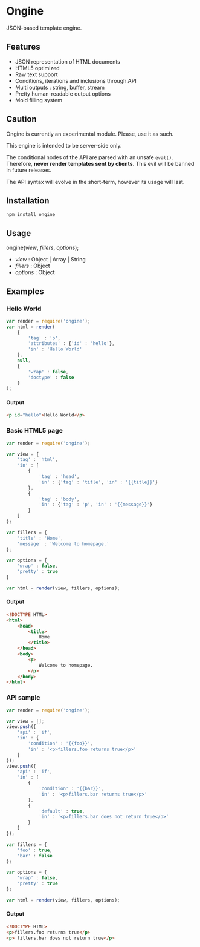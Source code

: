 Ongine
======

JSON-based template engine.

Features
--------

* JSON representation of HTML documents
* HTML5 optimized
* Raw text support
* Conditions, iterations and inclusions through API
* Multi outputs : string, buffer, stream
* Pretty human-readable output options
* Mold filling system

Caution
-------

Ongine is currently an experimental module. Please, use it as such.

This engine is intended to be server-side only.

The conditional nodes of the API are parsed with an unsafe `eval()`.
Therefore, **never render templates sent by clients**.
This evil will be banned in future releases.

The API syntax will evolve in the short-term, however its usage will last.

Installation
------------

```
npm install ongine
```

Usage
-----

ongine(_view_, _fillers_, _options_);

* _view_ : Object | Array | String
* _fillers_ : Object
* _options_ : Object 

Examples
--------

### Hello World

```javascript
var render = require('ongine');
var html = render(
	{
		'tag' : 'p',
		'attributes' : {'id' : 'hello'},
		'in' : 'Hello World'
	},
	null,
	{
		'wrap' : false,
		'doctype' : false
	}
);
```

#### Output

```html
<p id="hello">Hello World</p>
```

### Basic HTML5 page

```javascript
var render = require('ongine');

var view = {
	'tag' : 'html',
	'in' : [
		{
			'tag' : 'head',
			'in' : {'tag' : 'title', 'in' : '{{title}}'}
		},
		{
			'tag' : 'body',
			'in' : {'tag' : 'p', 'in' : '{{message}}'}
		}
	]
};

var fillers = {
	'title' : 'Home',
	'message' : 'Welcome to homepage.'
};

var options = {
	'wrap' : false,
	'pretty' : true
}

var html = render(view, fillers, options);
```

#### Output

```html
<!DOCTYPE HTML>
<html>
	<head>
		<title>
			Home
		</title>
	</head>
	<body>
		<p>
			Welcome to homepage.
		</p>
	</body>
</html>
```

### API sample

```javascript
var render = require('ongine');

var view = [];
view.push({
	'api' : 'if',
	'in' : {
		'condition' : '{{foo}}',
		'in' : '<p>fillers.foo returns true</p>'
	}
});
view.push({
	'api' : 'if',
	'in' : [
		{
			'condition' : '{{bar}}',
			'in' : '<p>fillers.bar returns true</p>'
		},
		{
			'default' : true,
			'in' : '<p>fillers.bar does not return true</p>'
		}
	]
});

var fillers = {
	'foo' : true,
	'bar' : false
};

var options = {
	'wrap' : false,
	'pretty' : true
};

var html = render(view, fillers, options);
```

#### Output

```html
<!DOCTYPE HTML>
<p>fillers.foo returns true</p>
<p> fillers.bar does not return true</p>
```
